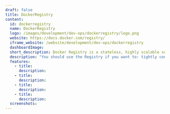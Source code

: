 ```yaml
---
draft: false
title: DockerRegistry
content:
  id: dockerregistry
  name: DockerRegistry
  logo: /images/development/dev-ops/dockerregistry/logo.png
  website: https://docs.docker.com/registry/
  iframe_website: /website/development/dev-ops/dockerregistry
  dashboardImage:
  short_description: Docker Registry is a stateless, highly scalable server side application that stores and lets you distribute Docker images. The Registry is open-source, under the permissive Apache license.
  description: "You should use the Registry if you want to: tightly control where your images are being stored fully own your images distribution pipeline integrate image storage and distribution tightly into your in-house development workflow"
  features:
    - title:
      description:
    - title:
      description:
    - title:
      description:
    - title:
      description:
  screenshots:
---
```

